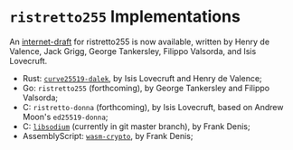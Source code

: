 # `ristretto255` Implementations

An [internet-draft][id] for ristretto255 is now available, written by
Henry de Valence, Jack Grigg, George Tankersley, Filippo Valsorda, and
Isis Lovecruft.

* Rust: [`curve25519-dalek`][dalek], by Isis Lovecruft and Henry de Valence;
* Go: `ristretto255` (forthcoming), by George Tankersley and Filippo Valsorda;
* C: `ristretto-donna` (forthcoming), by Isis Lovecruft, based on Andrew Moon's `ed25519-donna`;
* C: [`libsodium`][libsodium] (currently in git master branch), by Frank Denis;
* AssemblyScript: [`wasm-crypto`][wasm-crypto], by Frank Denis;

[id]: https://datatracker.ietf.org/doc/draft-hdevalence-cfrg-ristretto/
[dalek]: https://doc.dalek.rs/curve25519_dalek/
[libsodium]: https://libsodium.org
[wasm-crypto]: https://github.com/jedisct1/wasm-crypto
